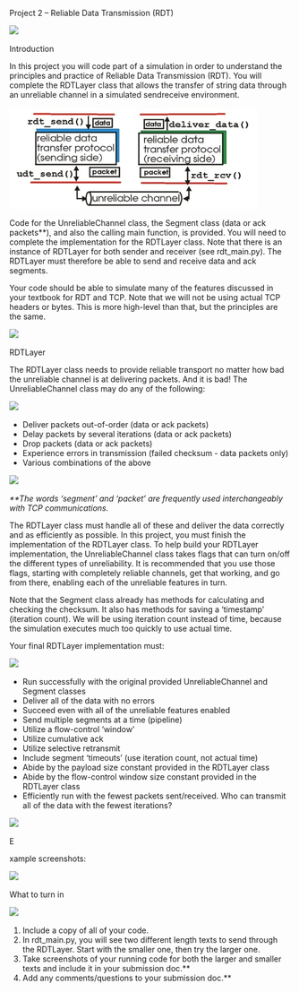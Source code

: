 

Project 2 – Reliable Data Transmission (RDT) 



![](Aspose.Words.a4d984fd-35e5-46de-b6a7-5f0f8f3c5898.001.png)

Introduction 



In this project you will code part of a simulation in order to understand the principles and practice of Reliable Data Transmission (RDT). You will complete the RDTLayer class that allows the transfer of string data through an unreliable channel in a simulated sendreceive environment. 



![](Aspose.Words.a4d984fd-35e5-46de-b6a7-5f0f8f3c5898.002.jpeg) 



Code for the UnreliableChannel class, the Segment class (data or ack packets\*\*), and also the calling main function, is provided. You will need to complete the implementation for the RDTLayer class. Note that there is an instance of RDTLayer for both sender and receiver (see rdt\_main.py). The RDTLayer must therefore be able to send and receive data and ack segments. 



Your code should be able to simulate many of the features discussed in your textbook for RDT and TCP. Note that we will not be using actual TCP headers or bytes. This is more high-level than that, but the principles are the same. 



![](Aspose.Words.a4d984fd-35e5-46de-b6a7-5f0f8f3c5898.003.png)

RDTLayer 



The RDTLayer class needs to provide reliable transport no matter how bad the unreliable channel is at delivering packets. And it is bad! The UnreliableChannel class may do any of the following: 



![](Aspose.Words.a4d984fd-35e5-46de-b6a7-5f0f8f3c5898.004.png)

- Deliver packets out-of-order (data or ack packets) 
- Delay packets by several iterations (data or ack packets) 
- Drop packets (data or ack packets) 
- Experience errors in transmission (failed checksum - data packets only) 
- Various combinations of the above 

![](Aspose.Words.a4d984fd-35e5-46de-b6a7-5f0f8f3c5898.005.png)



*\*\*The words ‘segment’ and ‘packet’ are frequently used interchangeably with TCP communications.* 



The RDTLayer class must handle all of these and deliver the data correctly and as efficiently as possible. In this project, you must finish the implementation of the RDTLayer class. To help build your RDTLayer implementation, the UnreliableChannel class takes flags that can turn on/off the different types of unreliability. It is recommended that you use those flags, starting with completely reliable channels, get that working, and go from there, enabling each of the unreliable features in turn.  



Note that the Segment class already has methods for calculating and checking the checksum. It also has methods for saving a ‘timestamp’ (iteration count). We will be using iteration count instead of time, because the simulation executes much too quickly to use actual time. 



Your final RDTLayer implementation must: 



![](Aspose.Words.a4d984fd-35e5-46de-b6a7-5f0f8f3c5898.006.png)

- Run successfully with the original provided UnreliableChannel and Segment classes 
- Deliver all of the data with no errors 
- Succeed even with all of the unreliable features enabled 
- Send multiple segments at a time (pipeline) 
- Utilize a flow-control ‘window’ 
- Utilize cumulative ack 
- Utilize selective retransmit 
- Include segment ‘timeouts’ (use iteration count, not actual time) 
- Abide by the payload size constant provided in the RDTLayer class 
- Abide by the flow-control window size constant provided in the RDTLayer class 
- Efficiently run with the fewest packets sent/received. Who can transmit all of the data with the fewest iterations? 

![](Aspose.Words.a4d984fd-35e5-46de-b6a7-5f0f8f3c5898.007.png)





E

xample screenshots:







![](Aspose.Words.a4d984fd-35e5-46de-b6a7-5f0f8f3c5898.008.png)









What to turn in





![](Aspose.Words.a4d984fd-35e5-46de-b6a7-5f0f8f3c5898.009.png)

1. Include a copy of all of your code. 
1. In rdt\_main.py, you will see two different length texts to send through the RDTLayer. Start with the smaller one, then try the larger one. 
1. Take screenshots of your running code for both the larger and smaller texts and include it in your submission doc.** 
1. Add any comments/questions to your submission doc.** 
